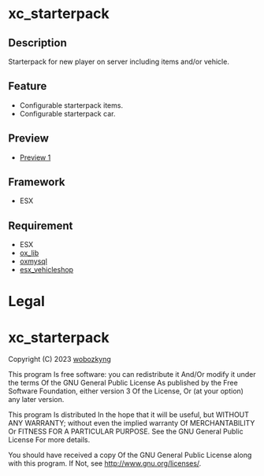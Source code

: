 # xc_starterpack

## Description
Starterpack for new player on server including items and/or vehicle. 

## Feature
- Configurable starterpack items.
- Configurable starterpack car.

## Preview
- [Preview 1](https://streamable.com/61przu)

## Framework
- ESX

## Requirement
- ESX
- [ox_lib](https://github.com/overextended/ox_lib)
- [oxmysql](https://github.com/overextended/oxmysql)
- [esx_vehicleshop](https://github.com/esx-framework/esx_vehicleshop)

# Legal

# xc_starterpack

Copyright (C) 2023 [wobozkyng](https://github.com/wobozkyng)

This program Is free software: you can redistribute it And/Or modify it under the terms Of the GNU General Public License As published by the Free Software Foundation, either version 3 Of the License, Or (at your option) any later version.

This program Is distributed In the hope that it will be useful, but WITHOUT ANY WARRANTY; without even the implied warranty Of MERCHANTABILITY Or FITNESS FOR A PARTICULAR PURPOSE. See the GNU General Public License For more details.

You should have received a copy Of the GNU General Public License along with this program. If Not, see http://www.gnu.org/licenses/.
